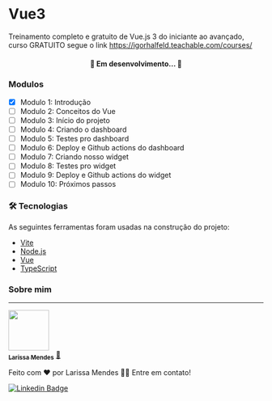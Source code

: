 # Vue3
Treinamento completo e gratuito de Vue.js 3 do iniciante ao avançado, curso GRATUITO segue o link https://igorhalfeld.teachable.com/courses/

<h4 align="center"> 
	🚧 Em desenvolvimento...  🚧
</h4>

### Modulos

- [x] Modulo 1: Introdução
- [ ] Modulo 2: Conceitos do Vue
- [ ] Modulo 3: Início do projeto
- [ ] Modulo 4: Criando o dashboard
- [ ] Modulo 5: Testes pro dashboard
- [ ] Modulo 6: Deploy e Github actions do dashboard
- [ ] Modulo 7: Criando nosso widget
- [ ] Modulo 8: Testes pro widget
- [ ] Modulo 9: Deploy e Github actions do widget
- [ ] Modulo 10: Próximos passos

### 🛠 Tecnologias

As seguintes ferramentas foram usadas na construção do projeto:

- [Vite](https://vitejs.dev/)
- [Node.js](https://nodejs.org/en/)
- [Vue](https://vuejs.org/)
- [TypeScript](https://www.typescriptlang.org/)

### Sobre mim
---

<a href="https://larissamendes.hashnode.dev/">
 <img src="https://github.com/mendesrl.png" width="80px;" alt=""/>
 <br />
 <sub><b>Larissa Mendes</b></sub></a> <a href="https://larissamendes.hashnode.dev/">🚀</a>


Feito com ❤️ por Larissa Mendes 👋🏽 Entre em contato!

[![Linkedin Badge](https://img.shields.io/badge/-Larissa-blue?style=flat-square&logo=Linkedin&logoColor=white&link=https://www.linkedin.com/in/larissamendesribeiro/)](https://www.linkedin.com/in/larissamendesribeiro/) 
